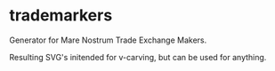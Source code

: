 # trademarkers
Generator for Mare Nostrum Trade Exchange Makers. 

Resulting SVG's initended for v-carving, but can be used for anything.
